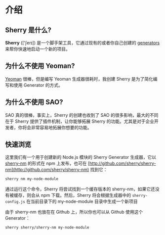 # 介绍

## Sherry 是什么?

**Sherry** (['ʃerɪ]) 是一个脚手架工具，它通过现有的或者你自己创建的 [generators](https://github.com/sherry/awesome-sherry) 来帮你快速地启动一个新的项目。

## 为什么不使用 Yeoman?

[Yeoman](http://yeoman.io/) 很棒，但是编写 Yeoman 生成器很耗时，我创建 Sherry 是为了简化编写和使用 Generator 的方式。

## 为什么不使用 SAO?

SAO 真的很棒，事实上，Sherry 的创建也收到了 SAO 的很多影响，最大的不同在于 Sherry 提供了插件机制，让你能够拓展 Sherry 的功能。尤其是对于企业开发者，你将会非常容易地拓展你想要的功能。

## 快速浏览

这里我们有一个用于创建新的 Node.js 模块的 Sherry Generator 生成器，它以 [sherry-nm](https://npm.im/sherry-nm) 的形式在 npm 上发布，也可在 [http://github.com/sherry/sherry-nm](http://github.com/sherry/sherry-nm) 找到它：

```bash
sherry nm my-node-module
```

通过运行这个命令，Sherry 将尝试找到一个缓存版本的 sherry-nm，如果它还没有被缓存，则会从 npm 下载。然后，Sherry 将会根据生成器中的 `sherry-config.js` 在当前目录下的 my-node-module 目录中生成一个新项目

由于 sherry-nm 也放在在 Github 上，所以你也可以从 Github 使用这个 Generator：

```bash
sherry sherry/sherry-nm my-node-module
```
